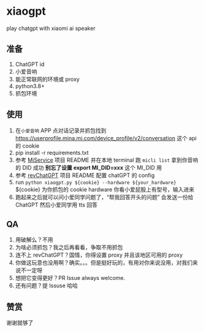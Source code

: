 # xiaogpt
play chatgpt with xiaomi ai speaker

## 准备

1. ChatGPT id
2. 小爱音响
3. 能正常联网的环境或 proxy
4. python3.8+
4. 抓包环境

## 使用

1. 在`小爱音响` APP 点对话记录并抓包找到 https://userprofile.mina.mi.com/device_profile/v2/conversation 这个 api 的 cookie
2. pip install -r requirements.txt
3. 参考 [MiService](https://github.com/Yonsm/MiService) 项目 README 并在本地 terminal 跑 `micli list` 拿到你音响的 DID 成功 **别忘了设置 export MI_DID=xxx** 这个 MI_DID 用 
4. 参考 [revChatGPT](https://github.com/acheong08/ChatGPT) 项目 README 配置 chatGPT 的 config
5. run `python xiaogpt.py ${cookie} --hardware ${your_hardware}` ${cookie} 为你抓包的 cookie hardware 你看小爱屁股上有型号，输入进来
6. 跑起来之后就可以问小爱同学问题了，“帮我回答开头的问题” 会发送一份给 ChatGPT 然后小爱同学用 tts 回答

## QA

1. 用破解么？不用
2. 为啥必须抓包？我之后再看看，争取不用抓包
3. 连不上 revChatGPT？国情，你得设置 proxy 并且该地区可用的 proxy
4. 你做这玩意也没用啊？确实。。。但是挺好玩的，有用对你来说没用，对我们来说不一定呀
5. 想把它变得更好？PR Issue always welcome.
6. 还有问题？提 Issuse 哈哈

## 赞赏

谢谢就够了
